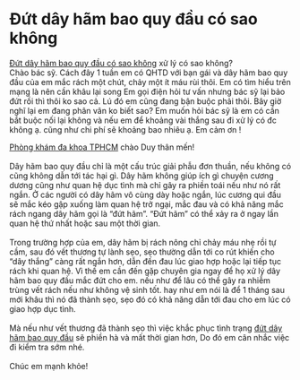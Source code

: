 <h1>Đứt dây hãm bao quy đầu có sao không</h1>

<p><a href="http://phongkhamdaidong.vn/dut-day-ham-bao-quy-dau-co-sao-khong-41.html">Đứt dây hãm bao quy đầu có sao không</a> xử lý có sao không?<br />
Chào bác sỹ. Cách đây 1 tuần em có QHTD với bạn gái và dây hãm bao quy đầu của em mắc rách một chút, chảy một ít máu rùi thôi. Em có tìm hiểu trên mạng là nên cần khâu lại song Em gọi điện hỏi tư vấn nhưng bác sỹ lại bảo đứt rồi thì thôi ko sao cả. Lú đó em cũng đang bận buộc phải thôi. Bây giờ nghĩ lại em đang phân vân ko biết sao? Em muốn hỏi bác sỹ là em có cần bắt buộc nối lại không và nếu em để khoảng vài thắng sau đi xử lý có đc không ạ. cũng như chi phí sẽ khoảng bao nhiêu ạ. Em cảm ơn !</p>

<p><a href="http://phongkhamdaidong.vn/">Phòng khám đa khoa TPHCM</a> chào Duy thân mến!<br />
<br />
Dây hãm bao quy đầu chỉ là một cấu trúc giải phẫu đơn thuần, nếu không có cũng không dẫn tới tác hại gì. Dây hãm không giúp ích gì chuyện cương dương cũng như quan hệ dục tình mà chỉ gây ra phiền toái nếu như nó rất ngắn. Ở các người có dây hãm vô cùng dày hoặc ngắn, lúc cương qui đầu sẽ mắc kéo gập xuống làm quan hệ trở ngại, mắc đau và có khả năng mắc rách ngang dây hãm gọi là &ldquo;đứt hãm&rdquo;. &ldquo;Đứt hãm&rdquo; có thể xảy ra ở ngay lần quan hệ thứ nhất hoặc sau một thời gian.<br />
<br />
Trong trường hợp của em, dây hãm bị rách nông chỉ chảy máu nhẹ rồi tự cầm, sau đó vết thương tự lành sẹo, sẹo thường dẫn tới co rút khiến cho &ldquo;dây thắng&rdquo; càng rất ngắn hơn, dẫn đến đau lúc giao hợp hoặc lại tiếp tục rách khi quan hệ. Vì thế em cần đến gặp chuyên gia ngay để họ xử lý dây hãm bao quy đầu mắc đứt cho em. nếu như để lâu có thể gây ra nhiễm trùng vết rách nếu như không vệ sinh tốt. hay như em nói là để 1 tháng sau mới khâu thì nó đã thành sẹo, sẹo đó có khả năng dẫn tới đau cho em lúc có giao hợp dục tình.<br />
<br />
Mà nếu như vết thương đã thành sẹo thì việc khắc phục tình trạng <a href="http://phongkhamdaidong.vn/dut-day-ham-bao-quy-dau-co-sao-khong-41.html">đứt dây hãm bao quy đầu</a> sẽ phiền hà và mất thời gian hơn, Do đó em cân nhắc việc đi kiểm tra sớm nhé.<br />
<br />
Chúc em mạnh khỏe!</p>
